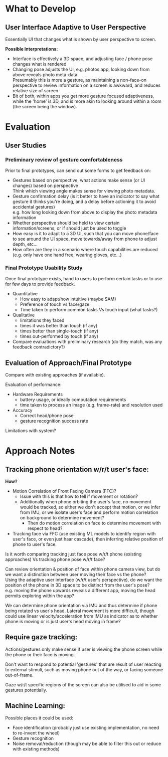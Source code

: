 # What to Develop
## User Interface Adaptive to User Perspective
Essentially UI that changes what is shown by user perspective to screen.

**Possible Interpretations:**
- Interface is effectively a 3D space, and adjusting face / phone pose changes what is rendered
- Changing pose adjusts the UI, e.g. photos app, looking down from above reveals photo meta-data<br>
Presumably this is more a gesture, as maintaining a non-face-on perspective to review information on a screen is awkward, and reduces relative size of screen
- Bit of both, within apps you get more gesture focused adaptiveness, while the 'home' is 3D, and is more akin to looking around within a room (the screen being the window).

# Evaluation
## User Studies
### Preliminary review of gesture comfortableness
Prior to final prototypes, can send out some forms to get feedback on:
- Gestures based on perspective, what actions make sense (or UI changes) based on perspective<br>
Think which viewing angle makes sense for viewing photo metadata.
- Gesture confirmation delay (is it better to have an indicator to say what gesture it thinks you're doing, and a delay before actioning it to avoid accidental gestures)<br>
e.g. how long looking down from above to display the photo metadata information
- Whether perspective should be held to view certain information/screens, or if should just be used to toggle
- How easy is it to adapt to a 3D UI, such that you can move phone/face to see around the UI space, move towards/away from phone to adjust depth, etc...
- How often are they in a scenario where touch capabilities are reduced (e.g. only have one hand free, wearing gloves, etc...)

### Final Prototype Usability Study
Once final prototype exists, hand to users to perform certain tasks or to use for few days to provide feedback.
- Quantitative
    - How easy to adapt/how intuitive (maybe SAM)
    - Preference of touch vs face/gaze
    - Time taken to perform common tasks Vs touch input (what tasks?)
- Qualitative
    - limitations they faced
    - times it was better than touch (if any)
    - times better than single-touch (if any)
    - times out-performed by touch (if any)
- Compare evaluations with preliminary research (do they match, was any feedback contradictory?)

## Evaluation of Approach/Final Prototype
Compare with existing approaches (if available).

Evaluation of performance:
- Hardware Requirements
    - battery usage, or ideally computation requirements
    - time taken to process an image (e.g. frame-rate) and resolution used
- Accuracy
    - Correct head/phone pose
    - gesture recognition success rate

Limitations with system?

# Approach Notes
## Tracking phone orientation w/r/t user's face:
**How?**
- Motion Correlation of Front Facing Camera (FFC)?
    - Issue with this is that how to tell if movement or rotation?
    - Additionally when phone orbiting the user's face, no movement would be tracked, so either we don't accept that motion, or we infer from IMU, or we isolate user's face and perform motion correlation on background to determine movement?
        - Then do motion correlation on face to determine movement with respect to head?
- Tracking face via FFC (use existing ML models to identify region with user's face, or even just haar cascade), then inferring relative position of phone to user's face.

Is it worth comparing tracking just face pose w/r/t phone (existing approaches) Vs tracking phone pose w/r/t face?

Can review orientation & position of face within phone camera view, but do we want a distinction between user moving their face vs the phone?<br>
Using the adaptive user interface (w/r/t user's perspective), do we want the position of the phone in 3D space to be distinct from the user's pose?<br>
e.g. moving the phone upwards reveals a different app, moving the head permits exploring within the app?

We can determine phone orientation via IMU and thus determine if phone being rotated vs user's head. Lateral movement is more difficult, though could use linear velocity/acceleration from IMU as indicator as to whether phone is moving or is just user's head moving in frame?

## Require gaze tracking:
Actions/gestures only make sense if user is viewing the phone screen while the phone or their face is moving.

Don't want to respond to potential 'gestures' that are result of user reacting to external stimuli, such as moving phone out of the way, or facing someone out-of-frame.

Gaze w/r/t specific regions of the screen can also be utilised to aid in some gestures potentially.

## Machine Learning:
Possible places it could be used:
- Face identification (probably just use existing implementation, no need to re-invent the wheel)
- Gesture recognition
- Noise removal/reduction (though may be able to filter this out or reduce with existing methods)
